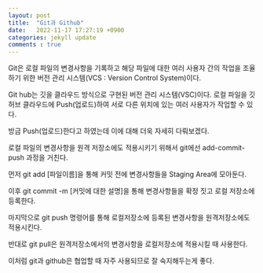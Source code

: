 ```yaml
---
layout: post
title:  "Git과 Github"
date:   2022-11-17 17:27:19 +0900
categories: jekyll update
comments : true
---
```

Git은 로컬 파일의 변경사항을 기록하고 해당 파일에 대한 여러 사용자 간의 작업을 조율하기 위한 버전 관리 시스템(VCS : Version Control System)이다.

Git hub는 깃을 클라우드 방식으로 구현된 버전 관리 시스템(VSC)이다. 로컬 파일을 깃허브 클라우드에 Push(업로드)하여 서로 다른 위치에 있는 여러 사용자가 작업할 수 있다.

방금 Push(업로드)한다고 하였는데 이에 대해 더욱 자세히 다뤄보겠다.

로컬 파일의 변경사항을 원격 저장소에도 적용시키기 위해서 git에선 add-commit-push 과정을 거친다.

먼저 git add [파일이름]을 통해 커밋 전에 변경사항들을 Staging Area에 모아둔다.

이후 git commit -m [커밋에 대한 설명]을 통해 변경사항들을 확정 짓고 로컬 저장소에 등록한다.

마지막으로 git push 명령어를 통해 로컬저장소에 등록된 변경사항을 원격저장소에도 적용시킨다.

반대로 git pull은 원격저장소에서의 변경사항을 로컬저장소에 적용시킬 때 사용한다.

이처럼 git과 github은 협업할 때 자주 사용되므로 잘 숙지해두는게 좋다.







